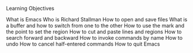 Learning Objectives

What is Emacs
Who is Richard Stallman
How to open and save files
What is a buffer and how to switch from one to the other
How to use the mark and the point to set the region
How to cut and paste lines and regions
How to search forward and backward
How to invoke commands by name
How to undo
How to cancel half-entered commands
How to quit Emacs